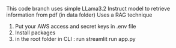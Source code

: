 This code branch uses simple LLama3.2 Instruct model to retrieve information from pdf (in data folder)
Uses a RAG technique

1. Put your AWS access and secret keys in .env file
2. Install packages
3. in the root folder in CLI : run streamlit run app.py
